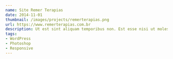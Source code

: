 ```yaml
---
name: Site Remer Terapias
date: 2014-11-01
thumbnail: /images/projects/remerterapias.png
url: https://www.remerterapias.com.br
description: Ut est sint aliquam temporibus non. Est esse nisi ut molestiae deleniti voluptas. Ipsa vero culpa veritatis sunt praesentium. Neque ad consectetur nisi.
tags:
- WordPress
- Photoshop
- Responsive
---
```

